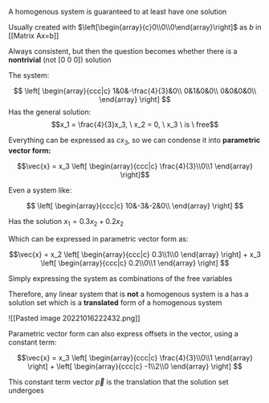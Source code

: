 A homogenous system is guaranteed to at least have one solution

Usually created with $\left[\begin{array}{c}0\\0\\0\end{array}\right]$ as $b$ in [[Matrix Ax=b]]

Always consistent, but then the question becomes whether there is a **nontrivial** (not $[0 \  0 \ 0]$) solution

The system:

$$
\left[
\begin{array}{ccc|c}
1&0&-\frac{4}{3}&0\\
0&1&0&0\\
0&0&0&0\\
\end{array}
\right]
$$
Has the general solution:
$$x_1 = \frac{4}{3}x_3, \  x_2 = 0, \  x_3 \ is \ free$$

Everything can be expressed as $cx_3$, so we can condense it into **parametric vector form:**


$$\vec{x} =  x_3
\left[
\begin{array}{ccc|c}
\frac{4}{3}\\0\\1
\end{array}
\right]$$

Even a system like:


$$
\left[
\begin{array}{ccc|c}
10&-3&-2&0\\
\end{array}
\right]
$$

Has the solution $x_1 = 0.3x_2 + 0.2x_2$

Which can be expressed in parametric vector form as:

$$\vec{x} = 
x_2 
\left[
\begin{array}{ccc|c}
0.3\\1\\0
\end{array}
\right] + 
x_3
\left[
\begin{array}{ccc|c}
0.2\\0\\1
\end{array}
\right]
$$

Simply expressing the system as combinations of the free variables

Therefore, any linear system that is **not** a homogenous system is a has a solution set which is a **translated** form of a homogenous system

![[Pasted image 20221016222432.png]]

Parametric vector form can also express offsets in the vector, using a constant term: 


$$\vec{x} =  x_3
\left[
\begin{array}{ccc|c}
\frac{4}{3}\\0\\1
\end{array}
\right] + 
\left[
\begin{array}{ccc|c}
-1\\2\\0
\end{array}
\right]
$$

This constant term vector $\vec{p}$ is the translation that the solution set undergoes